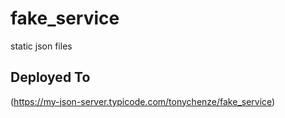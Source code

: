# fake_service
static json files
## Deployed To 

(https://my-json-server.typicode.com/tonychenze/fake_service)
